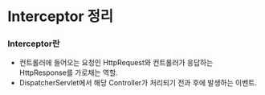 # Interceptor 정리

### Interceptor란
* 컨트롤러에 들어오는 요청인 HttpRequest와 컨트롤러가 응답하는 HttpResponse를 가로채는 역할.
* DispatcherServlet에서 해당 Controller가 처리되기 전과 후에 발생하는 이벤트.

